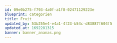 ```yaml
---
id: 09e0b275-f793-4a0f-a1f8-02471129223e
blueprint: categorien
title: Fruit
updated_by: 53b255e4-e4a1-4f23-b54c-d83887f604f5
updated_at: 1692281315
banner: banner_ananas.png
---
```

